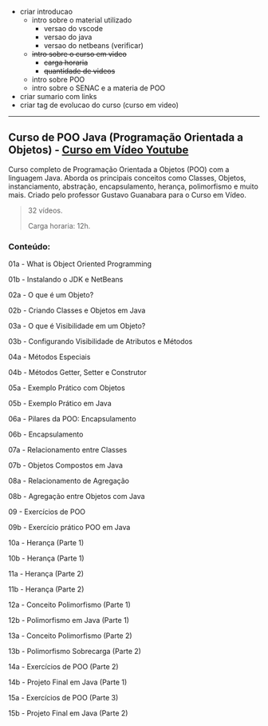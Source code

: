 

- criar introducao
    - intro sobre o material utilizado
        - versao do vscode
        - versao do java
        - versao do netbeans (verificar)
    - ~~intro sobre o curso em video~~
        - ~~carga horaria~~
        - ~~quantidade de videos~~
    - intro sobre POO
    - intro sobre o SENAC e a materia de POO
- criar sumario com links
- criar tag de evolucao do curso (curso em video)




---

## Curso de POO Java (Programação Orientada a Objetos) - [Curso em Vídeo Youtube](https://www.youtube.com/playlist?list=PLHz_AreHm4dkqe2aR0tQK74m8SFe-aGsY)

<!-- [link do curso](https://www.youtube.com/playlist?list=PLHz_AreHm4dkqe2aR0tQK74m8SFe-aGsY) -->
<!-- - intro sobre o curso em video -->
Curso completo de Programação Orientada a Objetos (POO) com a linguagem Java. Aborda os principais conceitos como Classes, Objetos, instanciamento, abstração, encapsulamento, herança, polimorfismo e muito mais. Criado pelo professor Gustavo Guanabara para o Curso em Vídeo.


> 32 vídeos.
> 
> Carga horaria: 12h.


### Conteúdo:

01a - What is Object Oriented Programming

01b - Instalando o JDK e NetBeans

02a - O que é um Objeto?

02b - Criando Classes e Objetos em Java

03a - O que é Visibilidade em um Objeto?

03b - Configurando Visibilidade de Atributos e Métodos

04a - Métodos Especiais

04b - Métodos Getter, Setter e Construtor

05a - Exemplo Prático com Objetos

05b - Exemplo Prático em Java

06a - Pilares da POO: Encapsulamento

06b - Encapsulamento

07a - Relacionamento entre Classes

07b - Objetos Compostos em Java

08a - Relacionamento de Agregação

08b - Agregação entre Objetos com Java

09 - Exercícios de POO

09b - Exercício prático POO em Java

10a - Herança (Parte 1)

10b - Herança (Parte 1)

11a - Herança (Parte 2)

11b - Herança (Parte 2)

12a - Conceito Polimorfismo (Parte 1)

12b - Polimorfismo em Java (Parte 1)

13a - Conceito Polimorfismo (Parte 2)

13b - Polimorfismo Sobrecarga (Parte 2)

14a - Exercícios de POO (Parte 2)

14b - Projeto Final em Java (Parte 1)

15a - Exercícios de POO (Parte 3)

15b - Projeto Final em Java (Parte 2)